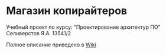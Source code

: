 # Магазин копирайтеров

Учебный проект по курсу: "Проектирование архитектур ПО"
Селиверстов Я.А. 13541/2

Полное описание приведено в [Wiki](https://github.com/SilverYar/copyriters/wiki)
